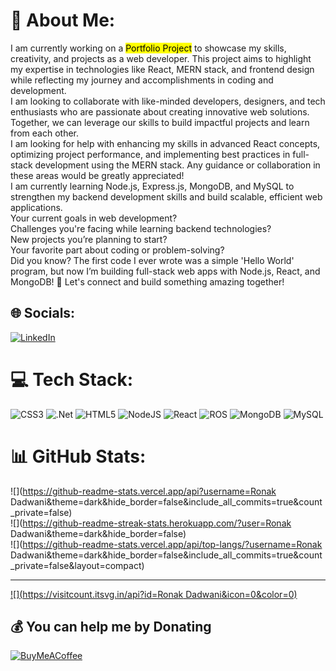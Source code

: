 # 💫 About Me:
I am currently working on a <mark>Portfolio Project</mark> to showcase my skills, creativity, and projects as a web developer. This project aims to highlight my expertise in technologies like React, MERN stack, and frontend design while reflecting my journey and accomplishments in coding and development.<br>I am looking to collaborate with like-minded developers, designers, and tech enthusiasts who are passionate about creating innovative web solutions. Together, we can leverage our skills to build impactful projects and learn from each other.<br>I am looking for help with enhancing my skills in advanced React concepts, optimizing project performance, and implementing best practices in full-stack development using the MERN stack. Any guidance or collaboration in these areas would be greatly appreciated!<br>I am currently learning Node.js, Express.js, MongoDB, and MySQL to strengthen my backend development skills and build scalable, efficient web applications.<br>Your current goals in web development?<br>Challenges you're facing while learning backend technologies?<br>New projects you’re planning to start?<br>Your favorite part about coding or problem-solving?<br>Did you know? The first code I ever wrote was a simple 'Hello World' program, but now I’m building full-stack web apps with Node.js, React, and MongoDB! 🚀 Let's connect and build something amazing together!


## 🌐 Socials:
[![LinkedIn](https://img.shields.io/badge/LinkedIn-%230077B5.svg?logo=linkedin&logoColor=white)](https://linkedin.com/in/https://www.linkedin.com/in/ronakdadwani/) 

# 💻 Tech Stack:
![CSS3](https://img.shields.io/badge/css3-%231572B6.svg?style=for-the-badge&logo=css3&logoColor=white) ![.Net](https://img.shields.io/badge/.NET-5C2D91?style=for-the-badge&logo=.net&logoColor=white) ![HTML5](https://img.shields.io/badge/html5-%23E34F26.svg?style=for-the-badge&logo=html5&logoColor=white) ![NodeJS](https://img.shields.io/badge/node.js-6DA55F?style=for-the-badge&logo=node.js&logoColor=white) ![React](https://img.shields.io/badge/react-%2320232a.svg?style=for-the-badge&logo=react&logoColor=%2361DAFB) ![ROS](https://img.shields.io/badge/ros-%230A0FF9.svg?style=for-the-badge&logo=ros&logoColor=white) ![MongoDB](https://img.shields.io/badge/MongoDB-%234ea94b.svg?style=for-the-badge&logo=mongodb&logoColor=white) ![MySQL](https://img.shields.io/badge/mysql-4479A1.svg?style=for-the-badge&logo=mysql&logoColor=white)
# 📊 GitHub Stats:
![](https://github-readme-stats.vercel.app/api?username=Ronak Dadwani&theme=dark&hide_border=false&include_all_commits=true&count_private=false)<br/>
![](https://github-readme-streak-stats.herokuapp.com/?user=Ronak Dadwani&theme=dark&hide_border=false)<br/>
![](https://github-readme-stats.vercel.app/api/top-langs/?username=Ronak Dadwani&theme=dark&hide_border=false&include_all_commits=true&count_private=false&layout=compact)

---
[![](https://visitcount.itsvg.in/api?id=Ronak Dadwani&icon=0&color=0)](https://visitcount.itsvg.in)

  ## 💰 You can help me by Donating
  [![BuyMeACoffee](https://img.shields.io/badge/Buy%20Me%20a%20Coffee-ffdd00?style=for-the-badge&logo=buy-me-a-coffee&logoColor=black)](https://buymeacoffee.com/@CodeWithRonak) 

  
<!-- Proudly created with GPRM ( https://gprm.itsvg.in ) -->
